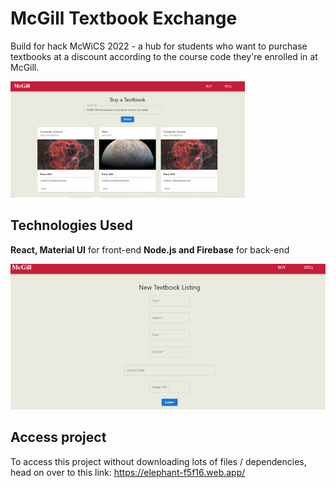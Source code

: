 # McGill Textbook Exchange

Build for hack McWiCS 2022 - a hub for students who want to purchase textbooks at a discount according to the course code they're enrolled in at McGill.

<img src="elephant.png" alt="animated"  width = "375" height = "186"/>

## Technologies Used

**React, Material UI** for front-end
**Node.js and Firebase** for back-end

<img src="gallery.jpg" alt="animated" />

## Access project

To access this project without downloading lots of files / dependencies, head on over to this link: https://elephant-f5f16.web.app/


